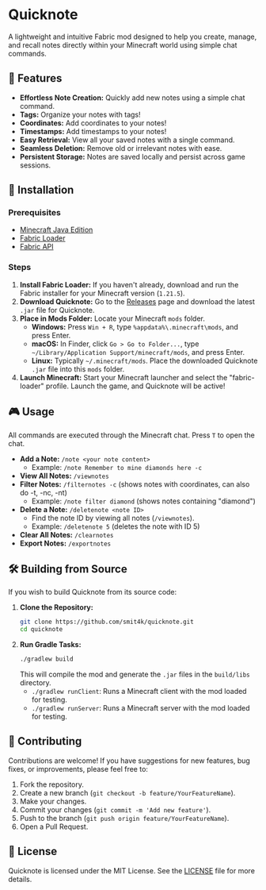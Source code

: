 # Quicknote
A lightweight and intuitive Fabric mod designed to help you create, manage, and recall notes directly within your Minecraft world using simple chat commands.

## 🌟 Features
- **Effortless Note Creation:** Quickly add new notes using a simple chat command.
- **Tags:** Organize your notes with tags!
- **Coordinates:** Add coordinates to your notes!
- **Timestamps:** Add timestamps to your notes!
- **Easy Retrieval:** View all your saved notes with a single command.
- **Seamless Deletion:** Remove old or irrelevant notes with ease.
- **Persistent Storage:** Notes are saved locally and persist across game sessions.

## 🚀 Installation

### Prerequisites
- [Minecraft Java Edition](https://www.minecraft.net/en-us/download/alternative)
- [Fabric Loader](https://fabricmc.net/use/installer/)
- [Fabric API](https://www.curseforge.com/minecraft/mc-mods/fabric-api)

### Steps
1.  **Install Fabric Loader:** If you haven't already, download and run the Fabric installer for your Minecraft version (`1.21.5`).
2.  **Download Quicknote:** Go to the [Releases](https://github.com/smit4k/quicknote/releases) page and download the latest `.jar` file for Quicknote.
3.  **Place in Mods Folder:** Locate your Minecraft `mods` folder.
    *   **Windows:** Press `Win + R`, type `%appdata%\.minecraft\mods`, and press Enter.
    *   **macOS:** In Finder, click `Go > Go to Folder...`, type `~/Library/Application Support/minecraft/mods`, and press Enter.
    *   **Linux:** Typically `~/.minecraft/mods`.
    Place the downloaded Quicknote `.jar` file into this `mods` folder.
4.  **Launch Minecraft:** Start your Minecraft launcher and select the "fabric-loader" profile. Launch the game, and Quicknote will be active!

## 🎮 Usage

All commands are executed through the Minecraft chat. Press `T` to open the chat.

-   **Add a Note:** `/note <your note content>`
    *   Example: `/note Remember to mine diamonds here -c`
-   **View All Notes:** `/viewnotes`
-   **Filter Notes:** `/filternotes -c` (shows notes with coordinates, can also do -t, -nc, -nt)
    *   Example: `/note filter diamond` (shows notes containing "diamond")
-   **Delete a Note:** `/deletenote <note ID>`
    *   Find the note ID by viewing all notes (`/viewnotes`).
    *   Example: `/deletenote 5` (deletes the note with ID 5)
-   **Clear All Notes:** `/clearnotes`
-   **Export Notes:** `/exportnotes`

## 🛠️ Building from Source

If you wish to build Quicknote from its source code:

1.  **Clone the Repository:**
    ```bash
    git clone https://github.com/smit4k/quicknote.git
    cd quicknote
    ```
2.  **Run Gradle Tasks:**
    ```bash
    ./gradlew build
    ```
    This will compile the mod and generate the `.jar` files in the `build/libs` directory.
    -   `./gradlew runClient`: Runs a Minecraft client with the mod loaded for testing.
    -   `./gradlew runServer`: Runs a Minecraft server with the mod loaded for testing.

## 🤝 Contributing

Contributions are welcome! If you have suggestions for new features, bug fixes, or improvements, please feel free to:
1.  Fork the repository.
2.  Create a new branch (`git checkout -b feature/YourFeatureName`).
3.  Make your changes.
4.  Commit your changes (`git commit -m 'Add new feature'`).
5.  Push to the branch (`git push origin feature/YourFeatureName`).
6.  Open a Pull Request.

## 📜 License

Quicknote is licensed under the MIT License. See the [LICENSE](LICENSE) file for more details.
